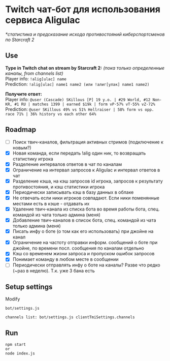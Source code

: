 # Twitch чат-бот для использования сервиса Aligulac

_\*статистика и предсказание исхода противостояний киберспортсменов по Starcraft 2_

## Use

**Type in Twitch chat on stream by Starcraft 2:** _(пока только определенные каналы, from channels list)_  
Player info: `!alig[ulac] name`  
Prediction: `!alig[ulac] name1 name2 (или !алиг[улак] name1 name2)`

**Получите ответ:**  
Player info: `@user (Cascade) SKillous [P] 19 y.o. | #29 World, #12 Non-KR, #1 RU | matches 1399 | earned $19k | form vP·57% vT·55% vZ·72%`  
Prediction: `@user SKillous 49% vs 51% Hellraiser | 58% form vs opp. race 71% | 36% history vs each other 64%`

## Roadmap

- [ ] Поиск твич-каналов, фильтрация активных стримов (подключение к новым?)
- [x] Новая команда, если передать !alig один ник, то возвращать статистику игрока
- [x] Разделение интервалов ответов в чат по каналам
- [x] Ограничение на интервал запросов к Aligulac и интервал ответов в чат
- [x] Разделение кэша, на кэш запросов id игрока, запросов к результату противостояния, и кэш статистики игрока
- [x] Периодически записывать кэш в базу данных в облаке
- [x] Не отвечать если ники игроков совпадают. Если ники поменянные местами есть в кэше - отдавать их
- [x] Удаление твич-канала из списка бота во время работы бота, спец. командой из чата только админа (меня)
- [x] Добавление твич-каналов в список бота, спец. командой из чата только админа (меня)
- [x] Писать инфу о боте (о том как его использовать) при джойне на канал
- [x] Ограничение на частоту отправки информ. сообщений о боте при джойне, по времени посл. сообщения по каналам отдельно
- [x] Кэш со временем жизни запроса и пропуском ошибок запросов
- [x] Понимает команду в любом месте в сообщении
- [ ] Периодически отправлять инфу о боте на каналы? Разве что редко (~раз в неделю). Т.к. уже 3 бана есть

## Setup settings

Modify

```
bot/settings.js

channels list: bot/settings.js clientTmiSettings.channels
```

## Run

```
npm start
or
node index.js
```
